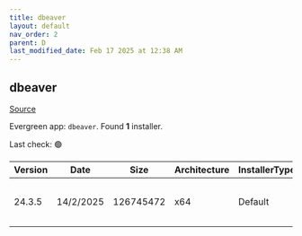 ```yaml
---
title: dbeaver
layout: default
nav_order: 2
parent: D
last_modified_date: Feb 17 2025 at 12:38 AM
---
```


## dbeaver

[Source](https://github.com/dbeaver/dbeaver)

Evergreen app: `dbeaver`. Found **1** installer.

Last check: 🟢

| Version | Date      | Size      | Architecture | InstallerType | Type | URI                                                                                                                                                                                              |
| ------- | --------- | --------- | ------------ | ------------- | ---- | ------------------------------------------------------------------------------------------------------------------------------------------------------------------------------------------------ |
| 24.3.5  | 14/2/2025 | 126745472 | x64          | Default       | exe  | [https://github.com/dbeaver/dbeaver/releases/download/24.3.5/dbeaver-ce-24.3.5-x86_64-setup.exe](https://github.com/dbeaver/dbeaver/releases/download/24.3.5/dbeaver-ce-24.3.5-x86_64-setup.exe) |
